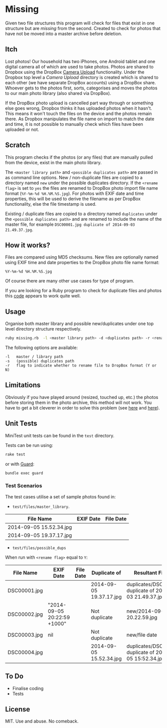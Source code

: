 # Missing

Given two file structures this program will check for files that exist in one structure but are *missing* from the second. Created to check for photos that have not be moved into a master archive before deletion.

## Itch

Lost photos! Our household has two iPhones, one Android tablet and one digital camera all of which are used to take photos. Photos are shared to Dropbox using the DropBox [Camera Upload](https://www.dropbox.com/en/help/289) functionality. Under the Dropbox top level a *Camera Upload* directory is created which is shared to each other (we have separate DropBox accounts) using a DropBox share. Whoever gets to the photos first, sorts, categorises and moves the photos to our main photo library (also shared via DropBox).

If the DropBox photo upload is cancelled part way through or something else goes wrong, Dropbox thinks it has uploaded photos when it hasn't. This means it won't touch the files on the device and the photos remain there. As Dropbox manipulates the file name on import to match the date and time, it is not possible to manually check which files have been uploaded or not.

## Scratch

This program checks if the photos (or any files) that are manually pulled from the device, exist in the main photo library. 

The ```<master library path>``` and ```<possible duplicates path>``` are passed in as command line options. New / non-duplicate files are copied to a directory named ```new``` under the possible duplicates directory. If the ```<rename flag>``` is set to ```yes``` the files are renamed to DropBox photo import file name format (```%Y-%m-%d %H.%M.%S.jpg```). For photos with EXIF date and time properties, this will be used to derive the filename as per DropBox functionality, else the file timestamp is used.


Existing / duplicate files are copied to a directory named ```duplicates``` under the ```<possible duplicates path>``` and are renamed to include the name of the master file, for example ```DSC00001.jpg duplicate of 2014-09-03 21.49.37.jpg```.


## How it works?

Files are compared using MD5 checksums. New files are optionally named using EXIF time and date properties to the DropBox photo file name format: 

```%Y-%m-%d %H.%M.%S.jpg```

Of course there are many other use cases for type of program.

If you are looking for a Ruby program to check for duplicate files and photos this [code](http://bdunagan.com/2010/08/24/dedupe-files-with-50-lines-of-ruby/) appears to work quite well.


## Usage

Organise both master library and possible new/duplicates under one top level directory structure respectively.

```bash
ruby missing.rb  -l <master library path> -d <duplicates path> -r <rename flag> 
```

The following options are available:

	-l   master / library path 
	-s   (possible) duplicates path 
	-r   flag to indicate whether to rename file to DropBox format (Y or N) 

## Limitations

Obviously if you have played around (resized, touched up, etc.) the photos before storing them in the photo archive, this method will not work. You have to get a bit cleverer in order to solve this problem (see [here](http://hackerlabs.org/blog/2012/07/30/organizing-photos-with-duplicate-and-similarity-checking/) and [here](https://github.com/HackerLabs/PhotoOrganizer)).

## Unit Tests

MiniTest unit tests can be found in the ```test``` directory.

Tests can be run using:

```bash
rake test
```

or with [Guard](https://github.com/guard/guard):

```bash
bundle exec guard
```

### Test Scenarios

The test cases utilise a set of sample photos found in:

* ```test/files/master_library```.

| File Name                | EXIF Date                   | File Date              |
|--------------------------|-----------------------------|------------------------|
| 2014-09-05 15.52.34.jpg  |                             |                        |
| 2014-09-05 19.37.17.jpg  |                             |                        |

* ```test/files/possible_dups```

When run with ```<rename flag>``` equal to ```Y```:

| File Name                | EXIF Date                   | File Date              | Duplicate of            | Resultant Filename                                          |
|--------------------------|-----------------------------|------------------------|-------------------------|-------------------------------------------------------------|
| DSC00001.jpg             |                             |                        | 2014-09-05 19.37.17.jpg | duplicates/DSC00001.jpg duplicate of 2014-09-03 21.49.37.jpg|
| DSC00002.jpg             | "2014-09-05 20:22:59 +1000" |                        | Not duplicate           | new/2014-09-05 20.22.59.jpg                                 |
| DSC00003.jpg             |  nil                        |                        | Not duplicate           | new/file date                                               |
| DSC00004.jpg             |                             |                        | 2014-09-05 15.52.34.jpg | duplicates/DSC00004.jpg duplicate of 2014-09-05 15:52.34.jpg |


## To Do

* Finalise coding
* Tests
 

## License

MIT. Use and abuse. No comeback.



